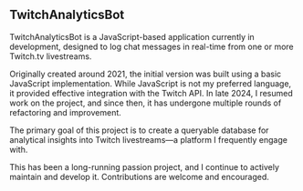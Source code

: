 ## TwitchAnalyticsBot

TwitchAnalyticsBot is a JavaScript-based application currently in development, designed to log chat messages in real-time from one or more Twitch.tv livestreams.

Originally created around 2021, the initial version was built using a basic JavaScript implementation. While JavaScript is not my preferred language, it provided effective integration with the Twitch API. In late 2024, I resumed work on the project, and since then, it has undergone multiple rounds of refactoring and improvement.

The primary goal of this project is to create a queryable database for analytical insights into Twitch livestreams—a platform I frequently engage with.

This has been a long-running passion project, and I continue to actively maintain and develop it. Contributions are welcome and encouraged.
